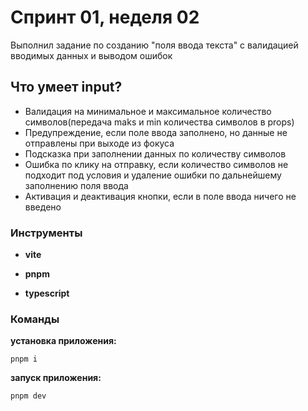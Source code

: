 # Спринт 01, неделя 02
Выполнил задание по созданию "поля ввода текста" с валидацией вводимых данных и выводом ошибок

## Что умеет input?
- Валидация на минимальное и максимальное количество символов(передача maks и min количества символов в props)
- Предупреждение, если поле ввода заполнено, но данные не отправлены при выходе из фокуса
- Подсказка при заполнении данных по количеству символов
- Ошибка по клику на отправку, если количество символов не подходит под условия и удаление ошибки по дальнейшему заполнению поля ввода
- Активация и деактивация кнопки, если в поле ввода ничего не введено

### Инструменты
- **vite**

- **pnpm**

- **typescript**

### Команды
**установка приложения:**
```terminaloutput
pnpm i
```

**запуск приложения:**
```terminaloutput
pnpm dev
```
